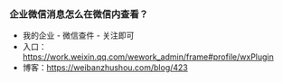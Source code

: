 ### 企业微信消息怎么在微信内查看？
* 我的企业 - 微信查件 - 关注即可
* 入口：https://work.weixin.qq.com/wework_admin/frame#profile/wxPlugin
* 博客：https://weibanzhushou.com/blog/423
